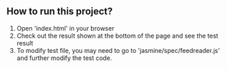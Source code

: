 ## How to run this project?
1. Open 'index.html' in your browser
2. Check out the result shown at the bottom of the page and see the test result
3. To modify test file, you may need to go to 'jasmine/spec/feedreader.js' and further modify the test code.
